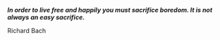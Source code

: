 _**In order to live free and happily you must sacrifice boredom. It is not always an easy sacrifice.**_

Richard Bach